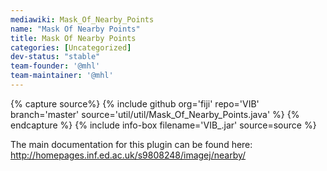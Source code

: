 ```yaml
---
mediawiki: Mask_Of_Nearby_Points
name: "Mask Of Nearby Points"
title: Mask Of Nearby Points
categories: [Uncategorized]
dev-status: "stable"
team-founder: '@mhl'
team-maintainer: '@mhl'
---
```



{% capture source%}
{% include github org='fiji' repo='VIB' branch='master' source='util/util/Mask_Of_Nearby_Points.java' %}
{% endcapture %}
{% include info-box filename='VIB\_.jar' source=source %}

The main documentation for this plugin can be found here: http://homepages.inf.ed.ac.uk/s9808248/imagej/nearby/
